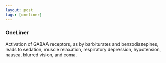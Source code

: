 ```yaml
---
layout: post
tags: [oneliner]
---
```



### OneLiner

Activation of GABAA receptors, as by barbiturates and benzodiazepines, leads to sedation, muscle relaxation, respiratory depression, hypotension, nausea, blurred vision, and coma.
